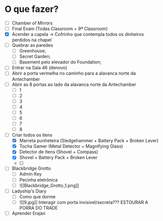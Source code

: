 # O que fazer?
 - [ ] Chamber of Mirrors
 - [ ] Final Exam (Todas Classroom + 9ª Classroom)
 - [x] Acender a capela -> Cofrinho que contempla todos os dinheiros perdidos na chapel
 - [ ] Quebrar as paredes
	- [ ] Greenhouse;
	- [ ] Secret Garden;
	- [ ] Basement pelo elevador do Foundation;
- [ ] Entrar na Sala 46 (denovo)
- [ ] Abrir a porta vermelha no caminho para a alavanca norte da Antechamber
- [ ] Abrir as 8 portas ao lado da alavanca norte da Antechamber
	- [ ] 1
	- [ ] 2
	- [ ] 3
	- [ ] 4
	- [ ] 5
	- [ ] 6
	- [ ] 7
	- [ ] 8
- [ ] Criar todos os itens
	- [x] Marreta punheteira (Sledgehammer + Battery Pack + Broken Lever)
	- [x] Tocha Gamer (Metal Detector + Magnifying Glass)
	- [x] Detector de Itens (Shovel + Compass)
	- [x] Shovel + Battery Pack + Broken Lever
	- [ ] 
- [ ] Blackbridge Grotto
	- [ ] Admin Key
	- [ ] Pecinha eletrônica
	- [ ] ![[Blackbridge_Grotto_1.png]]
- [ ] Ladyship's Diary
	- [ ] Como que dorme
	- [ ] ![[9.jpg]] Interagir com porta invisível/secreta??? ESTOURAR A PORRA DO TRADE
- [ ] Aprender Erajan